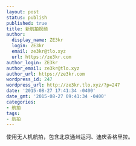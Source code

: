 ```yaml
---
layout: post
status: publish
published: true
title: 新航拍视频
author:
  display_name: ZE3kr
  login: ZE3kr
  email: ze3kr@tlo.xyz
  url: https://ze3kr.com
author_login: ZE3kr
author_email: ze3kr@tlo.xyz
author_url: https://ze3kr.com
wordpress_id: 247
wordpress_url: http://ze3kr.tlo.xyz/?p=247
date: '2015-08-27 17:41:34 -0400'
date_gmt: '2015-08-27 09:41:34 -0400'
categories:
- 航拍
tags:
- 航拍
---
```

<p>使用无人机航拍，包含北京通州运河、迪庆香格里拉。</p>
